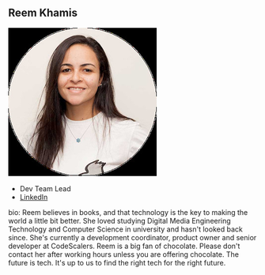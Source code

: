 ## Reem Khamis

![reem_khamis](img/reem_khamis.jpg)

- Dev Team Lead
- [LinkedIn](https://www.linkedin.com/in/rkhamis/)


bio: Reem believes in books, and that technology is the key to making the world a little bit better. She loved studying Digital Media Engineering Technology and Computer Science in university and hasn't looked back since. She's currently a development coordinator, product owner and senior developer at CodeScalers. Reem is a big fan of chocolate. Please don't contact her after working hours unless you are offering chocolate. The future is tech. It's up to us to find the right tech for the right future.

